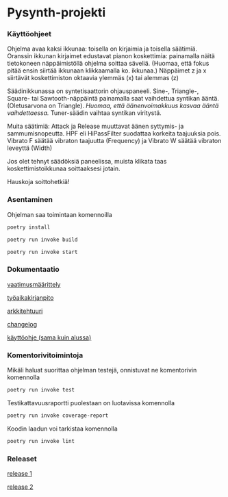 # Pysynth-projekti

### Käyttöohjeet

Ohjelma avaa kaksi ikkunaa: toisella on kirjaimia ja toisella säätimiä. Oranssin ikkunan kirjaimet edustavat pianon koskettimia: painamalla näitä tietokoneen näppäimistöllä ohjelma soittaa säveliä. (Huomaa, että fokus pitää ensin siirtää ikkunaan klikkaamalla ko. ikkunaa.) Näppäimet z ja x siirtävät koskettimiston oktaavia ylemmäs (x) tai alemmas (z)

Säädinikkunassa on syntetisaattorin ohjauspaneeli. Sine-, Triangle-, Square- tai Sawtooth-näppäintä painamalla saat vaihdettua syntikan ääntä. (Oletusarvona on Triangle). *Huomaa, että äänenvoimakkuus kasvaa ääntä vaihdettaessa.* Tuner-säädin vaihtaa syntikan viritystä.

Muita säätimiä: Attack ja Release muuttavat äänen syttymis- ja sammumisnopeutta. HPF eli HiPassFilter suodattaa korkeita taajuuksia pois. Vibrato F säätää vibraton taajuutta (Frequency) ja Vibrato W säätää vibraton leveyttä (Width)

Jos olet tehnyt säädöksiä paneelissa, muista klikata taas koskettimistoikkunaa soittaaksesi jotain.

Hauskoja soittohetkiä!

### Asentaminen
Ohjelman saa toimintaan komennoilla

```bash
poetry install
```
```bash
poetry run invoke build
```
```bash
poetry run invoke start
```

### Dokumentaatio

[vaatimusmäärittely](https://github.com/pmsainio/ot-harjoitustyo/blob/master/dokumentaatio/vaatimusmaarittely.md)

[työaikakirjanpito](https://github.com/pmsainio/ot-harjoitustyo/blob/master/dokumentaatio/tyoaikakirjanpito.md)

[arkkitehtuuri](https://github.com/pmsainio/ot-harjoitustyo/blob/master/dokumentaatio/arkkitehtuuri.md)

[changelog](https://github.com/pmsainio/ot-harjoitustyo/blob/master/dokumentaatio/changelog.md)

[käyttöohje (sama kuin alussa)](https://github.com/pmsainio/ot-harjoitustyo/blob/master/dokumentaatio/kayttoohje.md)

### Komentorivitoimintoja

Mikäli haluat suorittaa ohjelman testejä, onnistuvat ne komentorivin komennolla
```bash
poetry run invoke test
```
Testikattavuusraportti puolestaan on luotavissa komennolla
```bash
poetry run invoke coverage-report
```
Koodin laadun voi tarkistaa komennolla
```bash
poetry run invoke lint
```

### Releaset

[release 1](https://github.com/pmsainio/ot-harjoitustyo/releases/tag/viikko5)

[release 2](https://github.com/pmsainio/ot-harjoitustyo/releases/tag/viikko6)
